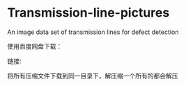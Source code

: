 # Transmission-line-pictures
An image data set of transmission lines for defect detection

使用百度网盘下载：

链接:

将所有压缩文件下载到同一目录下，解压缩一个所有的都会解压
